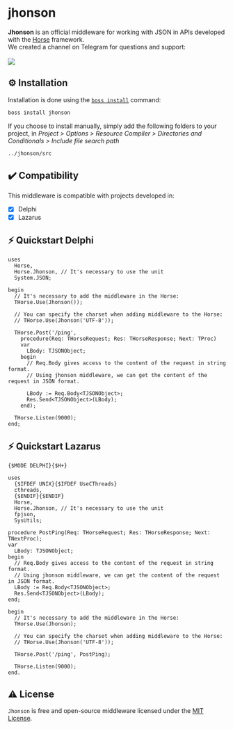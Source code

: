 # jhonson
<b>Jhonson</b> is an official middleware for working with JSON in APIs developed with the <a href="https://github.com/HashLoad/horse">Horse</a> framework.
<br>We created a channel on Telegram for questions and support:<br><br>
<a href="https://t.me/hashload">
  <img src="https://img.shields.io/badge/telegram-join%20channel-7289DA?style=flat-square">
</a>

## ⚙️ Installation
Installation is done using the [`boss install`](https://github.com/HashLoad/boss) command:
``` sh
boss install jhonson
```
If you choose to install manually, simply add the following folders to your project, in *Project > Options > Resource Compiler > Directories and Conditionals > Include file search path*
```
../jhonson/src
```

## ✔️ Compatibility
This middleware is compatible with projects developed in:
- [X] Delphi
- [X] Lazarus

## ⚡️ Quickstart Delphi
```delphi
uses 
  Horse, 
  Horse.Jhonson, // It's necessary to use the unit
  System.JSON;

begin
  // It's necessary to add the middleware in the Horse:
  THorse.Use(Jhonson());
  
  // You can specify the charset when adding middleware to the Horse:
  // THorse.Use(Jhonson('UTF-8')); 

  THorse.Post('/ping',
    procedure(Req: THorseRequest; Res: THorseResponse; Next: TProc)
    var
      LBody: TJSONObject;
    begin
      // Req.Body gives access to the content of the request in string format.
      // Using jhonson middleware, we can get the content of the request in JSON format.
      
      LBody := Req.Body<TJSONObject>;
      Res.Send<TJSONObject>(LBody);
    end);

  THorse.Listen(9000);
end;
```

## ⚡️ Quickstart Lazarus
```delphi
{$MODE DELPHI}{$H+}

uses
  {$IFDEF UNIX}{$IFDEF UseCThreads}
  cthreads,
  {$ENDIF}{$ENDIF}
  Horse, 
  Horse.Jhonson, // It's necessary to use the unit 
  fpjson, 
  SysUtils;

procedure PostPing(Req: THorseRequest; Res: THorseResponse; Next: TNextProc);
var
  LBody: TJSONObject;
begin
  // Req.Body gives access to the content of the request in string format.
  // Using jhonson middleware, we can get the content of the request in JSON format.
  LBody := Req.Body<TJSONObject>;
  Res.Send<TJSONObject>(LBody);
end;

begin
  // It's necessary to add the middleware in the Horse:
  THorse.Use(Jhonson);
  
  // You can specify the charset when adding middleware to the Horse:
  // THorse.Use(Jhonson('UTF-8')); 

  THorse.Post('/ping', PostPing);

  THorse.Listen(9000);
end.
```

## ⚠️ License
`Jhonson` is free and open-source middleware licensed under the [MIT License](https://github.com/HashLoad/jhonson/blob/master/LICENSE). 
